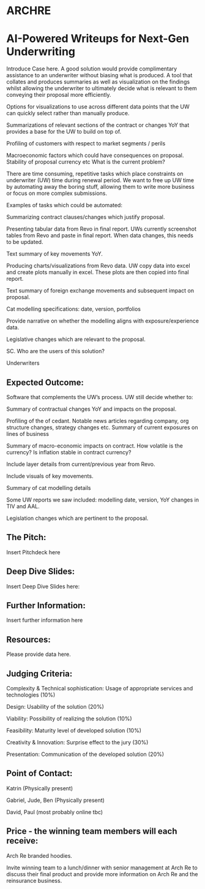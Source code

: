 # ARCHRE
# AI-Powered Writeups for Next-Gen Underwriting

Introduce Case here. 
A good solution would provide complimentary assistance to an underwriter without biasing what is produced. A tool that collates and produces summaries as well as visualization on the findings whilst allowing the underwriter to ultimately decide what is relevant to them conveying their proposal more efficiently. 

Options for visualizations to use across different data points that the UW can quickly select rather than manually produce. 

Summarizations of relevant sections of the contract or changes YoY that provides a base for the UW to build on top of. 

Profiling of customers with respect to market segments / perils 

Macroeconomic factors which could have consequences on proposal. Stability of proposal currency etc 
What is the current problem? 

There are time consuming, repetitive tasks which place constraints on underwriter (UW) time during renewal period. We want to free up UW time by automating away the boring stuff, allowing them to write more business or focus on more complex submissions. 

Examples of tasks which could be automated: 

Summarizing contract clauses/changes which justify proposal. 

Presenting tabular data from Revo in final report. UWs currently screenshot tables from Revo and paste in final report. When data changes, this needs to be updated. 

Text summary of key movements YoY. 

Producing charts/visualizations from Revo data. UW copy data into excel and create plots manually in excel. These plots are then copied into final report. 

Text summary of foreign exchange movements and subsequent impact on proposal. 

Cat modelling specifications: date, version, portfolios 

Provide narrative on whether the modelling aligns with exposure/experience data. 

Legislative changes which are relevant to the proposal. 



SC. Who are the users of this solution? 

Underwriters 

 

## Expected Outcome:

Software that complements the UW’s process. UW still decide whether to: 

Summary of contractual changes YoY and impacts on the proposal. 

Profiling of the of cedant. Notable news articles regarding company, org structure changes, strategy changes etc. Summary of current exposures on lines of business 

Summary of macro-economic impacts on contract. How volatile is the currency? Is inflation stable in contract currency? 

Include layer details from current/previous year from Revo. 

Include visuals of key movements. 

Summary of cat modelling details 

Some UW reports we saw included: modelling date, version, YoY changes in TIV and AAL. 

Legislation changes which are pertinent to the proposal. 

## The Pitch:

Insert Pitchdeck here

## Deep Dive Slides:

Insert Deep Dive Slides here:

## Further Information:

Insert further information here

## Resources:

Please provide data here.

## Judging Criteria:

Complexity & Technical sophistication: Usage of appropriate services and technologies (10%) 

Design: Usability of the solution (20%) 

Viability: Possibility of realizing the solution (10%) 

Feasibility: Maturity level of developed solution (10%) 

Creativity & Innovation: Surprise effect to the jury (30%) 

Presentation: Communication of the developed solution (20%) 

## Point of Contact:

Katrin (Physically present)  

Gabriel, Jude, Ben (Physically present)  

David, Paul (most probably online tbc)  

## Price - the winning team members will each receive:

Arch Re branded hoodies. 

Invite winning team to a lunch/dinner with senior management at Arch Re to discuss their final product and provide more information on Arch Re and the reinsurance business. 
